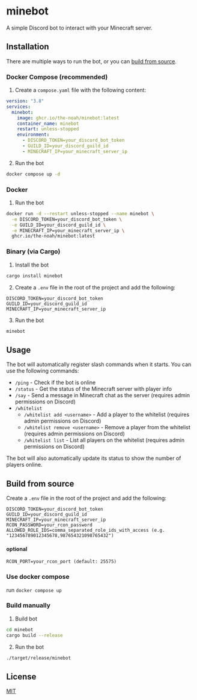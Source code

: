 # minebot

A simple Discord bot to interact with your Minecraft server.

## Installation

There are multiple ways to run the bot, or you can [build from source](#build-from-source).

### Docker Compose (recommended)

1. Create a `compose.yaml` file with the following content:

```yaml
version: "3.8"
services:
  minebot:
    image: ghcr.io/the-noah/minebot:latest
    container_name: minebot
    restart: unless-stopped
    environment:
      - DISCORD_TOKEN=your_discord_bot_token
      - GUILD_ID=your_discord_guild_id
      - MINECRAFT_IP=your_minecraft_server_ip
```

2. Run the bot

```bash
docker compose up -d
```

### Docker

1. Run the bot

```bash
docker run -d --restart unless-stopped --name minebot \
  -e DISCORD_TOKEN=your_discord_bot_token \
  -e GUILD_ID=your_discord_guild_id \
  -e MINECRAFT_IP=your_minecraft_server_ip \
  ghcr.io/the-noah/minebot:latest
```

### Binary (via Cargo)

1. Install the bot

```bash
cargo install minebot
```

2. Create a `.env` file in the root of the project and add the following:

```env
DISCORD_TOKEN=your_discord_bot_token
GUILD_ID=your_discord_guild_id
MINECRAFT_IP=your_minecraft_server_ip
```

3. Run the bot

```bash
minebot
```

## Usage

The bot will automatically register slash commands when it starts. You can use the following commands:

- `/ping` - Check if the bot is online
- `/status` - Get the status of the Minecraft server with player info
- `/say` - Send a message in Minecraft chat as the server (requires admin permissions on Discord)
- `/whitelist`
  - `/whitelist add <username>` - Add a player to the whitelist (requires admin permissions on Discord)
  - `/whitelist remove <username>` - Remove a player from the whitelist (requires admin permissions on Discord)
  - `/whitelist list` - List all players on the whitelist (requires admin permissions on Discord)

The bot will also automatically update its status to show the number of players online.

## Build from source


 Create a `.env` file in the root of the project and add the following:

```env
DISCORD_TOKEN=your_discord_bot_token
GUILD_ID=your_discord_guild_id
MINECRAFT_IP=your_minecraft_server_ip
RCON_PASSWORD=your_rcon_password
ALLOWED_ROLE_IDS=comma_separated_role_ids_with_access (e.g. "123456789012345678,987654321098765432")
```
#### optional
```env
RCON_PORT=your_rcon_port (default: 25575)
```

### Use docker compose

run ```docker compose up``` 

### Build manually

1. Build bot

```bash
cd minebot
cargo build --release
```

2. Run the bot

```bash
./target/release/minebot
```

## License

[MIT](LICENSE)
